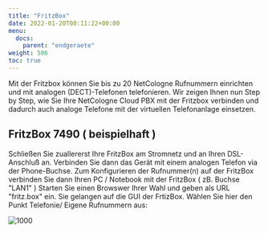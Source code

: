 ```yaml
---
title: "FritzBox"
date: 2022-01-20T00:11:22+00:00
menu:
  docs:
    parent: "endgeraete"
weight: 506
toc: true
---
```


Mit der Fritzbox können Sie bis zu 20 NetCologne Rufnummern einrichten und mit analogen (DECT)-Telefonen telefonieren. Wir zeigen Ihnen nun Step by Step, wie Sie Ihre NetCologne Cloud PBX mit der Fritzbox verbinden und dadurch auch analoge Telefone mit der virtuellen Telefonanlage einsetzen. 

## FritzBox 7490 ( beispielhaft )

Schließen Sie zuallererst Ihre FritzBox am Stromnetz und an Ihren DSL-Anschluß an. Verbinden Sie dann das Gerät mit einem analogen Telefon via der Phone-Buchse.
Zum Konfigurieren der Rufnummer(n) auf der FritzBox verbinden Sie dann Ihren PC / Notebook mit der FritzBox ( zB. Buchse "LAN1" )
Starten Sie einen Browswer Ihrer Wahl und geben als URL "fritz.box" ein. Sie gelangen auf die GUI der FrtizBox. Wählen Sie hier den Punkt Telefonie/ Eigene Rufnummern aus:

![1000](https://user-images.githubusercontent.com/99875491/178975443-51f51fa3-9a63-4517-8e7e-aa5d19abc41f.png)


